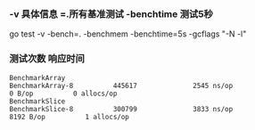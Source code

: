 ### -v 具体信息 =.所有基准测试 -benchtime 测试5秒
go test -v -bench=. -benchmem -benchtime=5s -gcflags "-N -l"

### 测试次数    响应时间
```
BenchmarkArray
BenchmarkArray-8          445617              2545 ns/op               0 B/op          0 allocs/op
BenchmarkSlice
BenchmarkSlice-8          300799              3833 ns/op            8192 B/op          1 allocs/op
```
